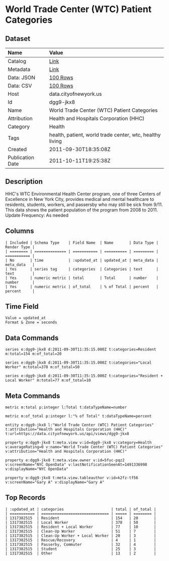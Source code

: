 # World Trade Center (WTC) Patient Categories

## Dataset

| Name | Value |
| :--- | :---- |
| Catalog | [Link](https://catalog.data.gov/dataset/world-trade-center-wtc-patient-categories-2a150) |
| Metadata | [Link](https://data.cityofnewyork.us/api/views/dgg9-jkx8) |
| Data: JSON | [100 Rows](https://data.cityofnewyork.us/api/views/dgg9-jkx8/rows.json?max_rows=100) |
| Data: CSV | [100 Rows](https://data.cityofnewyork.us/api/views/dgg9-jkx8/rows.csv?max_rows=100) |
| Host | data.cityofnewyork.us |
| Id | dgg9-jkx8 |
| Name | World Trade Center (WTC) Patient Categories |
| Attribution | Health and Hospitals Corporation (HHC) |
| Category | Health |
| Tags | health, patient, world trade center, wtc, healthy living |
| Created | 2011-09-30T18:35:08Z |
| Publication Date | 2011-10-11T19:25:38Z |

## Description

HHC's WTC Environmental Health Center program, one of three Centers of Excellence in New York City, provides medical and mental healthcare to residents, students, workers, and passersby who may still be sick from 9/11.  This data shows the patient population of the program from 2008 to 2011.
Update Frequency: As needed

## Columns

```ls
| Included | Schema Type    | Field Name  | Name       | Data Type | Render Type |
| ======== | ============== | =========== | ========== | ========= | =========== |
| No       | time           | :updated_at | updated_at | meta_data | meta_data   |
| Yes      | series tag     | categories  | Categories | text      | text        |
| Yes      | numeric metric | total       | Total      | number    | number      |
| Yes      | numeric metric | of_total    | % of Total | percent   | percent     |
```

## Time Field

```ls
Value = updated_at
Format & Zone = seconds
```

## Data Commands

```ls
series e:dgg9-jkx8 d:2011-09-30T11:35:15.000Z t:categories=Resident m:total=154 m:of_total=20

series e:dgg9-jkx8 d:2011-09-30T11:35:15.000Z t:categories="Local Worker" m:total=378 m:of_total=50

series e:dgg9-jkx8 d:2011-09-30T11:35:15.000Z t:categories="Resident + Local Worker" m:total=77 m:of_total=10
```

## Meta Commands

```ls
metric m:total p:integer l:Total t:dataTypeName=number

metric m:of_total p:integer l:"% of Total" t:dataTypeName=percent

entity e:dgg9-jkx8 l:"World Trade Center (WTC) Patient Categories" t:attribution="Health and Hospitals Corporation (HHC)" t:url=https://data.cityofnewyork.us/api/views/dgg9-jkx8

property e:dgg9-jkx8 t:meta.view v:id=dgg9-jkx8 v:category=Health v:averageRating=0 v:name="World Trade Center (WTC) Patient Categories" v:attribution="Health and Hospitals Corporation (HHC)"

property e:dgg9-jkx8 t:meta.view.owner v:id=5fuc-pqz2 v:screenName="NYC OpenData" v:lastNotificationSeenAt=1491336998 v:displayName="NYC OpenData"

property e:dgg9-jkx8 t:meta.view.tableauthor v:id=k2fz-tf56 v:screenName="Gary A" v:displayName="Gary A"
```

## Top Records

```ls
| :updated_at | categories                     | total | of_total | 
| =========== | ============================== | ===== | ======== | 
| 1317382515  | Resident                       | 154   | 20       | 
| 1317382515  | Local Worker                   | 378   | 50       | 
| 1317382515  | Resident + Local Worker        | 77    | 10       | 
| 1317382515  | Clean-Up Worker                | 51    | 7        | 
| 1317382515  | Clean-Up Worker + Local Worker | 20    | 3        | 
| 1317382515  | Rescue/Recovery                | 4     | 1        | 
| 1317382515  | Passerby, Commuter             | 32    | 4        | 
| 1317382515  | Student                        | 25    | 3        | 
| 1317382515  | Other                          | 13    | 2        | 
```